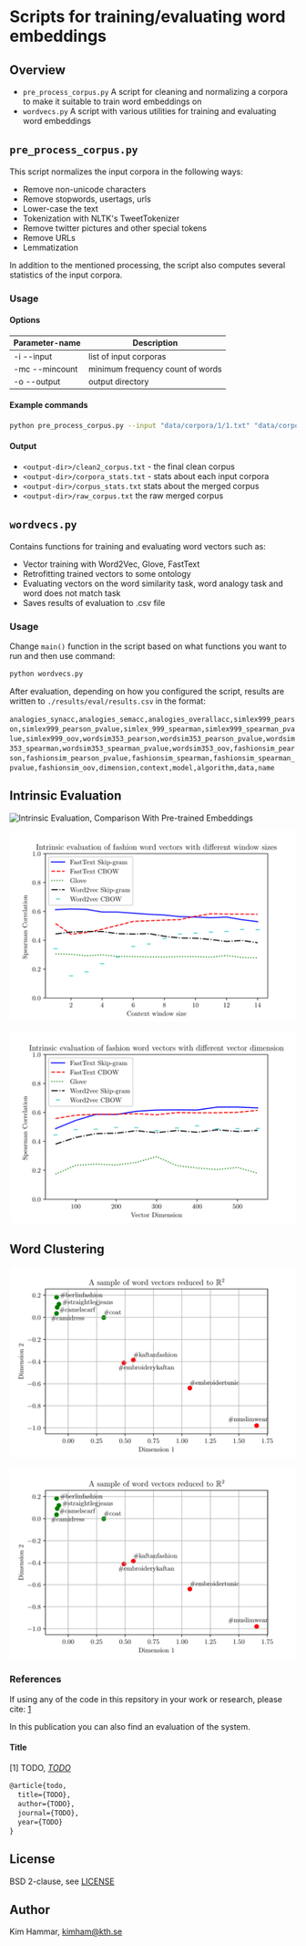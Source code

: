 # Scripts for training/evaluating word embeddings

## Overview

- `pre_process_corpus.py`  A script for cleaning and normalizing a corpora to make it suitable to train word embeddings on
- `wordvecs.py` A script with various utilities for training and evaluating word embeddings

## `pre_process_corpus.py`

This script normalizes the input corpora in the following ways:

- Remove non-unicode characters
- Remove stopwords, usertags, urls
- Lower-case the text
- Tokenization with NLTK's TweetTokenizer
- Remove twitter pictures and other special tokens
- Remove URLs
- Lemmatization

In addition to the mentioned processing, the script also computes several statistics of the input corpora.

### Usage

#### Options

| Parameter-name   | Description                                                                   |
| -----            | -----------                                                                   |
| -i --input       | list of input corporas |
| -mc --mincount   | minimum frequency count of words  |
| -o --output      | output directory  |

#### Example commands

```bash
python pre_process_corpus.py --input "data/corpora/1/1.txt" "data/corpora/2/2.txt" --mincount 2 --output data
```

#### Output
- `<output-dir>/clean2_corpus.txt` - the final clean corpus
- `<output-dir>/corpora_stats.txt` - stats about each input corpora
- `<output-dir>/corpus_stats.txt` stats about the merged corpus
- `<output-dir>/raw_corpus.txt` the raw merged corpus

## `wordvecs.py`

Contains functions for training and evaluating word vectors such as:

- Vector training with Word2Vec, Glove, FastText
- Retrofitting trained vectors to some ontology 
- Evaluating vectors on the word similarity task, word analogy task and word does not match task
- Saves results of evaluation to .csv file

### Usage

Change `main()` function in the script based on what functions you want to run and then use command:

```bash
python wordvecs.py
```

After evaluation, depending on how you configured the script, results are written to `./results/eval/results.csv` in the format:

`analogies_synacc,analogies_semacc,analogies_overallacc,simlex999_pearson,simlex999_pearson_pvalue,simlex_999_spearman,simlex999_spearman_pvalue,simlex999_oov,wordsim353_pearson,wordsim353_pearson_pvalue,wordsim353_spearman,wordsim353_spearman_pvalue,wordsim353_oov,fashionsim_pearson,fashionsim_pearson_pvalue,fashionsim_spearman,fashionsim_spearman_pvalue,fashionsim_oov,dimension,context,model,algorithm,data,name`

## Intrinsic Evaluation

![Intrinsic Evaluation, Comparison With Pre-trained Embeddings](./images/intrinsic_comparion_w_pretrained.png "Intrinsic Evaluation, Comparison With Pre-trained Embeddings")

![Intrinsic Evaluation, Context Window Tuning](./images/intrinsic_comparison_contextwindow.png "Intrinsic Evaluation, Context Window Tuning")

![Intrinsic Evaluation, Dimension Tuning](./images/intrinsic_comparison_dimensions.png "Intrinsic Evaluation, Dimension Tuning")

## Word Clustering

![PCA Projection and Visualization, words close to #berlinfashion](./images/word_plot_berlin.png "PCA Projection and Visualization, words close to #berlinfashion")

![PCA Projection and Visualization, words close to #budgetstyle](./images/word_plot_berlin.png "PCA Projection and Visualization, words close to #budgetstyle")

### References 

If using any of the code in this repsitory in your work or research, please cite: [1](TODO)

In this publication you can also find an evaluation of the system. 

#### Title

[1] TODO, [*TODO*](link)

```
@article{todo,
  title={TODO},
  author={TODO},
  journal={TODO},
  year={TODO}
}
```

## License

BSD 2-clause, see [LICENSE](./LICENSE)

## Author

Kim Hammar, [kimham@kth.se](mailto:kimham@kth.se)